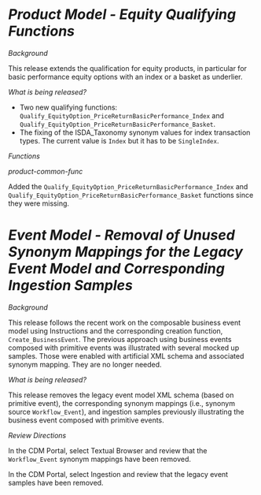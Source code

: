 # *Product Model - Equity Qualifying Functions*

_Background_

This release extends the qualification for equity products, in particular for basic performance equity options with an index or a basket as underlier.

_What is being released?_

* Two new qualifying functions: `Qualify_EquityOption_PriceReturnBasicPerformance_Index` and `Qualify_EquityOption_PriceReturnBasicPerformance_Basket`.
* The fixing of the ISDA_Taxonomy synonym values for index transaction types. The current value is `Index` but it has to be `SingleIndex`.

_Functions_

*product-common-func*

Added the `Qualify_EquityOption_PriceReturnBasicPerformance_Index` and `Qualify_EquityOption_PriceReturnBasicPerformance_Basket` functions since they were missing.

# *Event Model - Removal of Unused Synonym Mappings for the Legacy Event Model and Corresponding Ingestion Samples*

_Background_

This release follows the recent work on the composable business event model using Instructions and the corresponding creation function, `Create_BusinessEvent`. The previous approach using business events composed with primitive events was illustrated with several mocked up samples. Those were enabled with artificial XML schema and associated synonym mapping. They are no longer needed.

_What is being released?_

This release removes the legacy event model XML schema (based on primitive event), the corresponding synonym mappings (i.e., synonym source `Workflow_Event`), and  ingestion samples previously illustrating the business event composed with primitive events.

_Review Directions_

In the CDM Portal, select Textual Browser and review that the `Workflow_Event` synonym mappings have been removed.

In the CDM Portal, select Ingestion and review that the legacy event samples have been removed.
